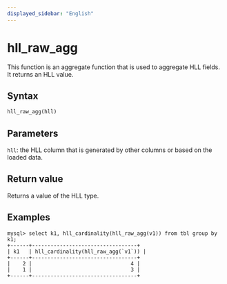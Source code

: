 ```yaml
---
displayed_sidebar: "English"
---
```


# hll_raw_agg



This function is an aggregate function that is used to aggregate HLL fields. It returns an HLL value.

## Syntax

```Haskell
hll_raw_agg(hll)
```

## Parameters

`hll`: the HLL column that is generated by other columns or based on the loaded data.

## Return value

Returns a value of the HLL type.

## Examples

```Plain
mysql> select k1, hll_cardinality(hll_raw_agg(v1)) from tbl group by k1;
+------+----------------------------------+
| k1   | hll_cardinality(hll_raw_agg(`v1`)) |
+------+----------------------------------+
|    2 |                                4 |
|    1 |                                3 |
+------+----------------------------------+
```
